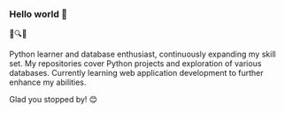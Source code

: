 ### Hello world 👋


🐍🔍🌐

Python learner and database enthusiast, continuously expanding my skill set. 
My repositories cover Python projects and exploration of various databases. 
Currently learning web application development to further enhance my abilities. 

Glad you stopped by! 😊

